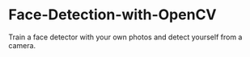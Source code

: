 # Face-Detection-with-OpenCV
Train a face detector with your own photos and detect yourself from a camera.
